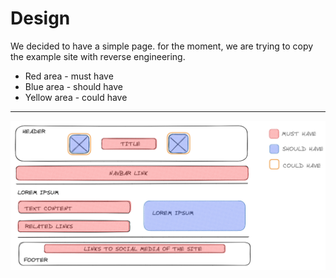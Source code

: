 # Design

We decided to have a simple page. for the moment, we are trying to copy the
example site with reverse engineering.

- Red area - must have
- Blue area - should have
- Yellow area - could have

---

![Wireframe](./wireframe-tree.png)
